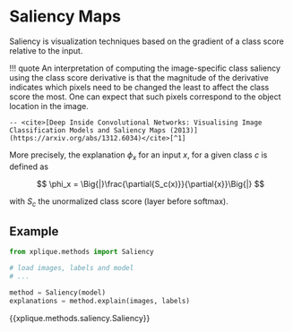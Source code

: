 # Saliency Maps

Saliency is visualization techniques based on the gradient of a class score relative to the
input.

!!! quote
    An interpretation of computing the image-specific class saliency using the class score derivative
    is that the magnitude of the derivative indicates which pixels need to be changed the least
    to affect the class score the most. One can expect that such pixels correspond to the object location
    in the image. 
    
    -- <cite>[Deep Inside Convolutional Networks: Visualising Image Classification Models and Saliency Maps (2013)](https://arxiv.org/abs/1312.6034)</cite>[^1]

More precisely, the explanation $\phi_x$ for an input $x$, for a given class $c$ is defined as

$$ \phi_x = \Big{|}\frac{\partial{S_c(x)}}{\partial{x}}\Big{|} $$

with $S_c$ the unormalized class score (layer before softmax).

## Example

```python
from xplique.methods import Saliency

# load images, labels and model
# ...

method = Saliency(model)
explanations = method.explain(images, labels)
```

{{xplique.methods.saliency.Saliency}}

[^1]:[Deep Inside Convolutional Networks: Visualising Image Classification Models and Saliency Maps](https://arxiv.org/abs/1312.6034)